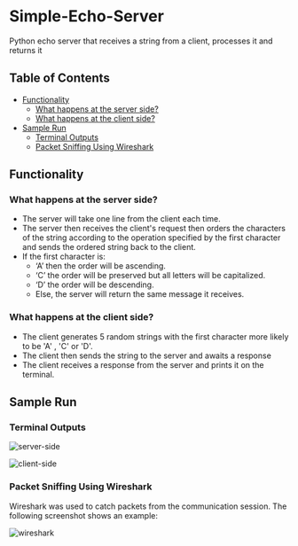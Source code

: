 # Simple-Echo-Server
Python echo server that receives a string from a client, processes it and returns it

## Table of Contents
- [Functionality](#functionality)
    + [What happens at the server side?](#what-happens-at-the-server-side)
    + [What happens at the client side?](#what-happens-at-the-client-side)
- [Sample Run](#sample-run)
    + [Terminal Outputs](#terminal-outputs)
    + [Packet Sniffing Using Wireshark](#packet-sniffing-using-wireshark)

## Functionality

### What happens at the server side?

- The server will take one line from the client each time.
- The server then receives the client's request then orders the characters of the string according to the operation specified by the first character and sends the ordered string back to the client.
- If the first character is:
    + ‘A’ then the order will be ascending.
    + ‘C’ the order will be preserved but all letters will be capitalized.
    + ‘D’ the order will be descending.
    + Else, the server will return the same message it receives.

### What happens at the client side?
- The client generates 5 random strings with the first character more likely to be 'A' , 'C' or 'D'.
- The client then sends the string to the server and awaits a response
- The client receives a response from the server and prints it on the terminal.

## Sample Run

### Terminal Outputs

![server-side](https://user-images.githubusercontent.com/90573502/225094636-c34b688a-d351-42ce-8582-6109e7c1f16a.png)

![client-side](https://user-images.githubusercontent.com/90573502/225094665-6de1dc26-de0a-4caa-88d2-fe66338621b9.png)

### Packet Sniffing Using Wireshark

Wireshark was used to catch packets from the communication session. The following screenshot shows an example:

![wireshark](https://user-images.githubusercontent.com/90573502/225092768-68724769-6b35-45c9-a303-3e1bb0693ddc.png)
